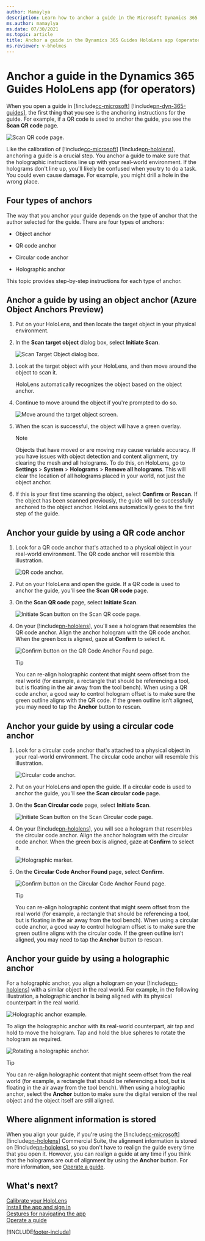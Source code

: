 ```yaml
---
author: Mamaylya
description: Learn how to anchor a guide in the Microsoft Dynamics 365 Guides HoloLens app if you're an operator.
ms.author: mamaylya
ms.date: 07/30/2021
ms.topic: article
title: Anchor a guide in the Dynamics 365 Guides HoloLens app (operators)
ms.reviewer: v-bholmes
---
```


# Anchor a guide in the Dynamics 365 Guides HoloLens app (for operators)

When you open a guide in [!include[cc-microsoft](../includes/cc-microsoft.md)] [!include[pn-dyn-365-guides](../includes/pn-dyn-365-guides.md)], the first thing that you see is the anchoring instructions for the guide. For example, if a QR code is used to anchor the guide, you see the **Scan QR code** page.

![Scan QR code page.](media/qr-code-scan.jpg "Scan QR code page")

Like the calibration of [!include[cc-microsoft](../includes/cc-microsoft.md)] [!include[pn-hololens](../includes/pn-hololens.md)], anchoring a guide is a crucial step. You anchor a guide to make sure that the holographic instructions line up with your real-world environment. If the holograms don't line up, you'll likely be confused when you try to do a task. You could even cause damage. For example, you might drill a hole in the wrong place.

## Four types of anchors

The way that you anchor your guide depends on the type of anchor that the author selected for the guide. There are four types of anchors: 

- Object anchor

- QR code anchor

- Circular code anchor

- Holographic anchor

This topic provides step-by-step instructions for each type of anchor.

## Anchor a guide by using an object anchor (Azure Object Anchors Preview)

1. Put on your HoloLens, and then locate the target object in your physical environment.

2. In the **Scan target object** dialog box, select **Initiate Scan**.

     ![Scan Target Object dialog box.](media/azure-object-scan.jpg "Scan Target Object dialog box")
 
3. Look at the target object with your HoloLens, and then move around the object to scan it. 

    HoloLens automatically recognizes the object based on the object anchor. 

4. Continue to move around the object if you're prompted to do so.

    ![Move around the target object screen.](media/AOA-move-around.PNG "Move around the target object screen") 
  
5. When the scan is successful, the object will have a green overlay.

    > [!NOTE]
    > Objects that have moved or are moving may cause variable accuracy. If you have issues with object detection and content alignment, try clearing the mesh and all holograms. To do this, on HoloLens, go to **Settings** > **System** > **Holograms** > **Remove all holograms**. This will clear the location of all holograms placed in your world, not just the object anchor.

6. If this is your first time scanning the object, select **Confirm** or **Rescan**. If the object has been scanned previously, the guide will be successfully anchored to the object anchor. HoloLens automatically goes to the first step of the guide. 
 
## Anchor your guide by using a QR code anchor

1. Look for a QR code anchor that's attached to a physical object in your real-world environment. The QR code anchor will resemble this illustration.

    ![QR code anchor.](media/qr-code-example.PNG "QR code anchor")

2. Put on your HoloLens and open the guide. If a QR code is used to anchor the guide, you'll see the **Scan QR code** page.

3. On the **Scan QR code** page, select **Initiate Scan**. 

    ![Initiate Scan button on the Scan QR code page.](media/qr-code-scan.jpg "Initiate Scan button on the Scan QR code page")

3. On your [!include[pn-hololens](../includes/pn-hololens.md)], you'll see a hologram that resembles the QR code anchor. Align the anchor hologram with the QR code anchor. When the green box is aligned, gaze at **Confirm** to select it.
    
    ![Confirm button on the QR Code Anchor Found page.](media/qr-code-confirm.jpg "Confirm button on the QR Code Anchor Found page")
    
    > [!TIP]
    > You can re-align holographic content that might seem offset from the real world (for example, a rectangle that should be referencing a tool, but is floating in the air away from the tool bench). When using a QR code anchor, a good way to control hologram offset is to make sure the green outline aligns with the QR code. If the green outline isn’t aligned, you may need to tap the **Anchor** button to rescan. 

## Anchor your guide by using a circular code anchor

1. Look for a circular code anchor that's attached to a physical object in your real-world environment. The circular code anchor will resemble this illustration.

    ![Circular code anchor.](media/circular-code-example.PNG "Circular code anchor")

2. Put on your HoloLens and open the guide. If a circular code is used to anchor the guide, you'll see the **Scan circular code** page.

3. On the **Scan Circular code** page, select **Initiate Scan**. 

    ![Initiate Scan button on the Scan Circular code page.](media/circular-code-scan.jpg "Initiate Scan button on the Scan Circular code page")

4. On your [!include[pn-hololens](../includes/pn-hololens.md)], you will see a hologram that resembles the circular code anchor. Align the anchor hologram with the circular code anchor. When the green box is aligned, gaze at **Confirm** to select it.

    ![Holographic marker.](media/circular-code-green-outline.PNG "Holographic marker")

5. On the **Circular Code Anchor Found** page, select **Confirm**.

    ![Confirm button on the Circular Code Anchor Found page.](media/circular-code-confirm.PNG "Confirm button on the Circular Code Anchor Found page")
    
    > [!TIP]
    > You can re-align holographic content that might seem offset from the real world (for example, a rectangle that should be referencing a tool, but is floating in the air away from the tool bench). When using a circular code anchor, a good way to control hologram offset is to make sure the green outline aligns with the circular code. If the green outline isn’t aligned, you may need to tap the **Anchor** button to rescan. 

## Anchor your guide by using a holographic anchor

For a holographic anchor, you align a hologram on your [!include[pn-hololens](../includes/pn-hololens.md)] with a similar object in the real world. For example, in the following illustration, a holographic anchor is being aligned with its physical counterpart in the real world.

![Holographic anchor example.](media/digital-anchor-example.PNG "Holographic anchor example")

To align the holographic anchor with its real-world counterpart, air tap and hold to move the hologram. Tap and hold the blue spheres to rotate the hologram as required.

![Rotating a holographic anchor.](media/rotate-digital-anchor.PNG "Rotating a holographic anchor")

> [!TIP]
> You can re-align holographic content that might seem offset from the real world (for example, a rectangle that should be referencing a tool, but is floating in the air away from the tool bench). When using a holographic anchor, select the **Anchor** button to make sure the digital version of the real object and the object itself are still aligned.

## Where alignment information is stored

When you align your guide, if you're using the [!include[cc-microsoft](../includes/cc-microsoft.md)] [!include[pn-hololens](../includes/pn-hololens.md)] Commercial Suite, the alignment information is stored on [!include[pn-hololens](../includes/pn-hololens.md)], so you don't have to realign the guide every time that you open it. However, you can realign a guide at any time if you think that the holograms are out of alignment by using the **Anchor** button. For more information, see [Operate a guide](operator-step-card-orientation.md).

## What's next?

[Calibrate your HoloLens](operator-calibrate.md)<br>
[Install the app and sign in](install-sign-in-operator.md)<br>
[Gestures for navigating the app](operator-gestures.md)<br>
[Operate a guide](operator-step-card-orientation.md)


[!INCLUDE[footer-include](../includes/footer-banner.md)]
